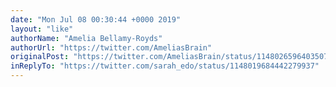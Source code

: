 ```yaml
---
date: "Mon Jul 08 00:30:44 +0000 2019"
layout: "like"
authorName: "Amelia Bellamy-Royds"
authorUrl: "https://twitter.com/AmeliasBrain"
originalPost: "https://twitter.com/AmeliasBrain/status/1148026596403507201"
inReplyTo: "https://twitter.com/sarah_edo/status/1148019684442279937"
---
```

